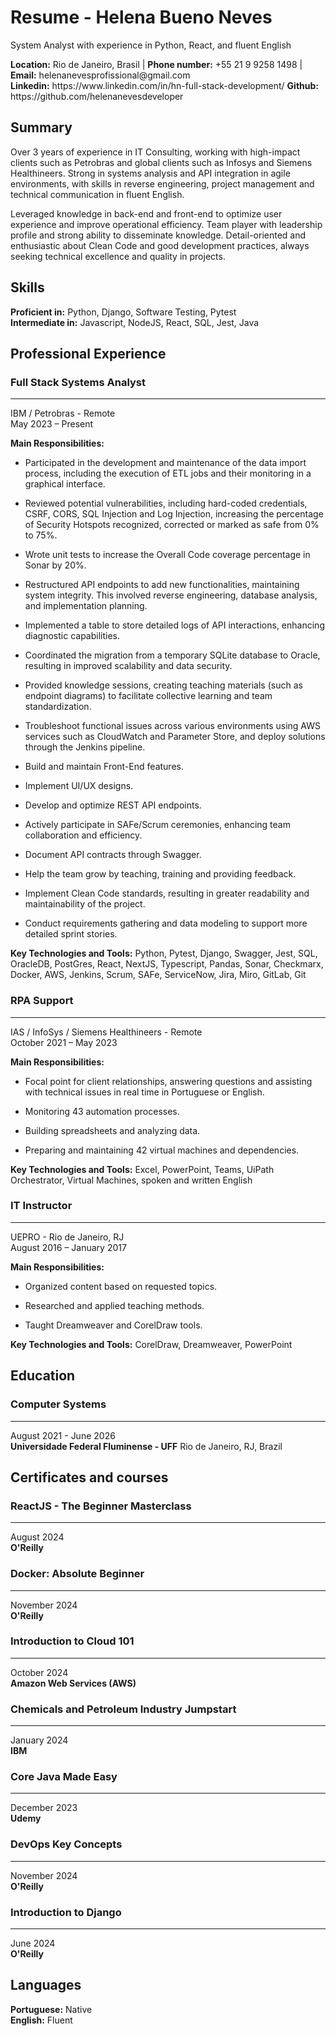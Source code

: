 Resume - Helena Bueno Neves
===
<div class="subtitle">
<p>System Analyst with experience in Python, React, and fluent English</p>
</div>

<div class="contacts">
<b>Location:</b> Rio de Janeiro, Brasil |
<b>Phone number:</b> +55 21 9 9258 1498 |
<b>Email:</b> helenanevesprofissional@gmail.com <br/>
<b>Linkedin:</b> https://www.linkedin.com/in/hn-full-stack-development/ 
<b>Github:</b> https://github.com/helenanevesdeveloper
</div>

## Summary
<div class="description">
<p>Over 3 years of experience in IT Consulting, working with high-impact clients such as Petrobras and global clients such as Infosys and Siemens Healthineers. Strong in systems analysis and API integration in agile environments, with skills in reverse engineering, project management and technical communication in fluent English.</p>
<p>Leveraged knowledge in back-end and front-end to optimize user experience and improve operational efficiency. Team player with leadership profile and strong ability to disseminate knowledge. Detail-oriented and enthusiastic about Clean Code and good development practices, always seeking technical excellence and quality in projects.</p>
</div>

## Skills
<div class="main-skills">
<strong>Proficient in:</strong> Python, Django, Software Testing, Pytest<br/>
<strong>Intermediate in:</strong> Javascript, NodeJS, React, SQL, Jest, Java<br/>
</div>

## Professional Experience

### Full Stack Systems Analyst
<hr/>
<div class="company">IBM / Petrobras - Remote</div>
<div class="period">May 2023 – Present</div>
<p class="chores-title"><b>Main Responsibilities:</b></p>
<p class="chores">

- Participated in the development and maintenance of the data import process, including the execution of ETL jobs and their monitoring in a graphical interface.

- Reviewed potential vulnerabilities, including hard-coded credentials, CSRF, CORS, SQL Injection and Log Injection, increasing the percentage of Security Hotspots recognized, corrected or marked as safe from 0% to 75%.

- Wrote unit tests to increase the Overall Code coverage percentage in Sonar by 20%.

- Restructured API endpoints to add new functionalities, maintaining system integrity. This involved reverse engineering, database analysis, and implementation planning.

- Implemented a table to store detailed logs of API interactions, enhancing diagnostic capabilities.

- Coordinated the migration from a temporary SQLite database to Oracle, resulting in improved scalability and data security.

- Provided knowledge sessions, creating teaching materials (such as endpoint diagrams) to facilitate collective learning and team standardization.

- Troubleshoot functional issues across various environments using AWS services such as CloudWatch and Parameter Store, and deploy solutions through the Jenkins pipeline.

- Build and maintain Front-End features.

- Implement UI/UX designs.

- Develop and optimize REST API endpoints.

- Actively participate in SAFe/Scrum ceremonies, enhancing team collaboration and efficiency.

- Document API contracts through Swagger.

- Help the team grow by teaching, training and providing feedback.

- Implement Clean Code standards, resulting in greater readability and maintainability of the project.

- Conduct requirements gathering and data modeling to support more detailed sprint stories.

</p>
<p class="tecnologies-and-tools">
    <b>Key Technologies and Tools:</b> Python, Pytest, Django, Swagger, Jest, SQL, OracleDB, PostGres, React, NextJS, Typescript, Pandas, Sonar, Checkmarx, Docker, AWS, Jenkins, Scrum, SAFe, ServiceNow, Jira, Miro, GitLab, Git
</p>

### RPA Support
<hr/>
<div class="company">IAS / InfoSys / Siemens Healthineers - Remote</div>
<div class="period">October 2021 – May 2023</div>
<p class="chores-title"><b>Main Responsibilities:</b></p>
<div class="chores">

- Focal point for client relationships, answering questions and assisting with technical issues in real time in Portuguese or English.

- Monitoring 43 automation processes.

- Building spreadsheets and analyzing data.

- Preparing and maintaining 42 virtual machines and dependencies.

</div>
<p class="tecnologies-and-tools">
    <b>Key Technologies and Tools:</b> Excel, PowerPoint, Teams, UiPath Orchestrator, Virtual Machines, spoken and written English
</p>

### IT Instructor
<hr/>
<div class="company">UEPRO - Rio de Janeiro, RJ</div>
<div class="period">August 2016 – January 2017</div>
<p class="chores-title"><b>Main Responsibilities:</b></p>
<div class="chores">

- Organized content based on requested topics.

- Researched and applied teaching methods.

- Taught Dreamweaver and CorelDraw tools.

</div>
<p class="tecnologies-and-tools">
    <b>Key Technologies and Tools:</b> CorelDraw, Dreamweaver, PowerPoint
</p>

## Education
### Computer Systems
<hr/>
<div class="period">August 2021 - June 2026</div> 
<strong>Universidade Federal Fluminense - UFF</strong>
Rio de Janeiro, RJ, Brazil

## Certificates and courses

### ReactJS - The Beginner Masterclass
<hr/>
<div class="period">August 2024</div>
<strong>O'Reilly</strong>

### Docker: Absolute Beginner
<hr/>
<div class="period">November 2024</div>
<strong>O'Reilly</strong>

### Introduction to Cloud 101
<hr/>
<div class="period">October 2024</div>
<strong>Amazon Web Services (AWS)</strong>

### Chemicals and Petroleum Industry Jumpstart
<hr/>
<div class="period">January 2024</div>
<strong>IBM</strong>

### Core Java Made Easy
<hr/>
<div class="period">December 2023</div>
<strong>Udemy</strong>

### DevOps Key Concepts
<hr/>
<div class="period">November 2024</div>
<strong>O'Reilly</strong>

### Introduction to Django
<hr/>
<div class="period">June 2024</div>
<strong>O'Reilly</strong>

## Languages
<p class="languages">
    <b>Portuguese:</b> Native<br/>
    <b>English:</b> Fluent
</p>
